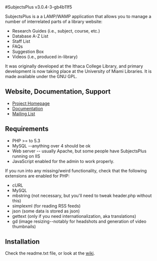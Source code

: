 #SubjectsPlus v3.0.4-3-gb4b11f5

SubjectsPlus is a a LAMP/WAMP application that allows you to manage a number of interrelated parts of a library website:

* Research Guides (i.e., subject, course, etc.)
* Database A-Z List
* Staff List
* FAQs
* Suggestion Box
* Videos (i.e., produced in-library)

It was originally developed at the Ithaca College Library, and primary development is now taking place at the University of Miami Libraries.
It is made available under the GNU GPL.

## Website, Documentation, Support

* [Project Homepage](http://www.subjectsplus.com/)
* [Documentation](http://www.subjectsplus.com/wiki)
* [Mailing List](http://groups.google.com/group/subjectsplus)

## Requirements

* PHP >= to 5.3
* MySQL --anything over 4 should be ok
* Web server -- usually Apache, but some people have SubjectsPlus running on IIS
* JavaScript enabled for the admin to work properly. 

If you run into any missing/weird functionality, check that the following extensions are enabled for PHP:

* cURL
* MySQL
* mbstring (not necessary, but you'll need to tweak header.php without this)
* simplexml (for reading RSS feeds)
* json (some data is stored as json)
* gettext (only if you need internationalization, aka translations)
* gd (image resizing--notably for headshots and generation of video thumbnails) 

## Installation

Check the readme.txt file, or look at the [wiki](http://www.subjectsplus.com/wiki).
